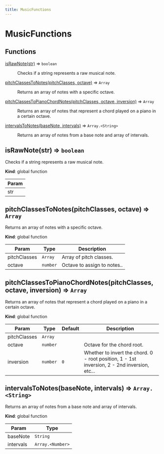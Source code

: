 ```yaml
---
title: MusicFunctions
---
```


# MusicFunctions

## Functions

<dl>
<dt><a href="#isRawNote">isRawNote(str)</a> ⇒ <code>boolean</code></dt>
<dd><p>Checks if a string represents a raw musical note.</p>
</dd>
<dt><a href="#pitchClassesToNotes">pitchClassesToNotes(pitchClasses, octave)</a> ⇒ <code>Array</code></dt>
<dd><p>Returns an array of notes with a specific octave.</p>
</dd>
<dt><a href="#pitchClassesToPianoChordNotes">pitchClassesToPianoChordNotes(pitchClasses, octave, inversion)</a> ⇒ <code>Array</code></dt>
<dd><p>Returns an array of notes that represent a chord played on a piano in a certain octave.</p>
</dd>
<dt><a href="#intervalsToNotes">intervalsToNotes(baseNote, intervals)</a> ⇒ <code>Array.&lt;String&gt;</code></dt>
<dd><p>Returns an array of notes from a base note and array of intervals.</p>
</dd>
</dl>

<a name="isRawNote"></a>

## isRawNote(str) ⇒ <code>boolean</code>
Checks if a string represents a raw musical note.

**Kind**: global function  

| Param |
| --- |
| str | 

<a name="pitchClassesToNotes"></a>

## pitchClassesToNotes(pitchClasses, octave) ⇒ <code>Array</code>
Returns an array of notes with a specific octave.

**Kind**: global function  

| Param | Type | Description |
| --- | --- | --- |
| pitchClasses | <code>Array</code> | Array of pitch classes. |
| octave | <code>number</code> | Octave to assign to notes.. |

<a name="pitchClassesToPianoChordNotes"></a>

## pitchClassesToPianoChordNotes(pitchClasses, octave, inversion) ⇒ <code>Array</code>
Returns an array of notes that represent a chord played on a piano in a certain octave.

**Kind**: global function  

| Param | Type | Default | Description |
| --- | --- | --- | --- |
| pitchClasses | <code>Array</code> |  |  |
| octave | <code>number</code> |  | Octave for the chord root. |
| inversion | <code>number</code> | <code>0</code> | Whether to invert the chord. 0 - root position, 1 - 1st inversion, 2 - 2nd inversion,     etc... |

<a name="intervalsToNotes"></a>

## intervalsToNotes(baseNote, intervals) ⇒ <code>Array.&lt;String&gt;</code>
Returns an array of notes from a base note and array of intervals.

**Kind**: global function  

| Param | Type |
| --- | --- |
| baseNote | <code>String</code> | 
| intervals | <code>Array.&lt;Number&gt;</code> | 

